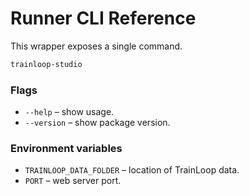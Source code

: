 # Runner CLI Reference

This wrapper exposes a single command.

```bash
trainloop-studio
```

### Flags

- `--help` – show usage.
- `--version` – show package version.

### Environment variables

- `TRAINLOOP_DATA_FOLDER` – location of TrainLoop data.
- `PORT` – web server port.
